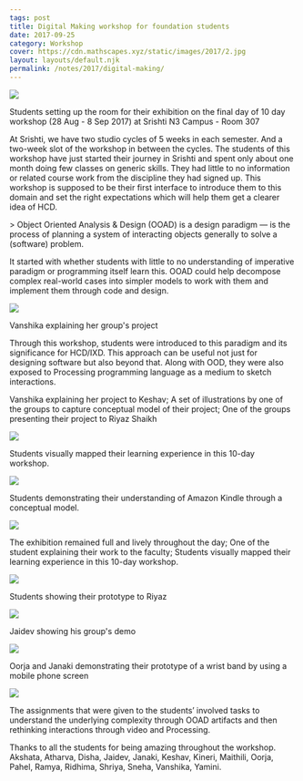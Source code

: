 ```yaml
---
tags: post
title: Digital Making workshop for foundation students
date: 2017-09-25
category: Workshop
cover: https://cdn.mathscapes.xyz/static/images/2017/2.jpg
layout: layouts/default.njk
permalink: /notes/2017/digital-making/
--- 
```


<img src="https://cdn.mathscapes.xyz/static/images/2017/1.jpg"/>

Students setting up the room for their exhibition on the final day of 10 day workshop (28 Aug - 8 Sep 2017) at Srishti N3 Campus - Room 307

At Srishti, we have two studio cycles of 5 weeks in each semester. And a two-week slot of the workshop in between the cycles. The students of this workshop have just started their journey in Srishti and spent only about one month doing few classes on generic skills. They had little to no information or related course work from the discipline they had signed up. This workshop is supposed to be their first interface to introduce them to this domain and set the right expectations which will help them get a clearer idea of HCD.

\> Object Oriented Analysis & Design (OOAD) is a design paradigm — is the process of planning a system of interacting objects generally to solve a (software) problem.

It started with whether students with little to no understanding of imperative paradigm or programming itself learn this. OOAD could help decompose complex real-world cases into simpler models to work with them and implement them through code and design.

<img src="https://cdn.mathscapes.xyz/static/images/2017/2.jpg"/>

Vanshika explaining her group's project

Through this workshop, students were introduced to this paradigm and its significance for HCD/IXD. This approach can be useful not just for designing software but also beyond that. Along with OOD, they were also exposed to Processing programming language as a medium to sketch interactions.

Vanshika explaining her project to Keshav; A set of illustrations by one of the groups to capture conceptual model of their project; One of the groups presenting their project to Riyaz Shaikh

<img src="https://cdn.mathscapes.xyz/static/images/2017/3.jpg"/>

Students visually mapped their learning experience in this 10-day workshop.

<img src="https://cdn.mathscapes.xyz/static/images/2017/4.jpg"/>

Students demonstrating their understanding of Amazon Kindle through a conceptual model.

<img src="https://cdn.mathscapes.xyz/static/images/2017/5.jpg"/>

The exhibition remained full and lively throughout the day; One of the student explaining their work to the faculty; Students visually mapped their learning experience in this 10-day workshop.

<img src="https://cdn.mathscapes.xyz/static/images/2017/6.jpg"/>

Students showing their prototype to Riyaz

<img src="https://cdn.mathscapes.xyz/static/images/2017/7.jpg"/>

Jaidev showing his group's demo

<img src="https://cdn.mathscapes.xyz/static/images/2017/8.jpg"/>

Oorja and Janaki demonstrating their prototype of a wrist band by using a mobile phone screen

<img src="https://cdn.mathscapes.xyz/static/images/2017/9.jpg"/>

The assignments that were given to the students’ involved tasks to understand the underlying complexity through OOAD artifacts and then rethinking interactions through video and Processing.

Thanks to all the students for being amazing throughout the workshop. Akshata, Atharva, Disha, Jaidev, Janaki, Keshav, Kineri, Maithili, Oorja, Pahel, Ramya, Ridhima, Shriya, Sneha, Vanshika, Yamini.